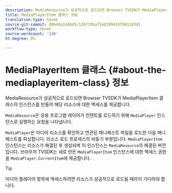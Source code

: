 ```yaml
---
description: MediaResource가 성공적으로 로드되면 Browser TVSDK가 MediaPlayerItem 클래스의 인스턴스를 만들어 해당 리소스에 대한 액세스를 제공합니다.
title: MediaPlayerItem 클래스 정보
translation-type: tm+mt
source-git-commit: 89bdda1d4bd5c126f19ba75a819942df901183d1
workflow-type: tm+mt
source-wordcount: '136'
ht-degree: 0%

---
```



# MediaPlayerItem 클래스 {#about-the-mediaplayeritem-class} 정보

MediaResource가 성공적으로 로드되면 Browser TVSDK가 MediaPlayerItem 클래스의 인스턴스를 만들어 해당 리소스에 대한 액세스를 제공합니다.

`MediaResource`은 응용 프로그램 레이어가 컨텐트를 로드하기 위해 `MediaPlayer` 인스턴스로 실행하는 요청을 나타냅니다.

`MediaPlayer`은 미디어 리소스를 확인하고 연관된 매니페스트 파일을 로드한 다음 매니페스트를 파싱합니다. 리소스 로드 프로세스의 비동기 부분입니다. `MediaPlayerItem` 인스턴스는 리소스가 해결된 후 생성되며 이 인스턴스는 `MediaResource`의 해결된 버전입니다. 브라우저 TVSDK는 새로 만든 `MediaPlayerItem` 인스턴스에 대한 액세스 권한을 `MediaPlayer.CurrentItem`에 제공합니다.

>[!TIP]
>
>미디어 플레이어 항목에 액세스하려면 리소스가 성공적으로 로드될 때까지 기다려야 합니다.

